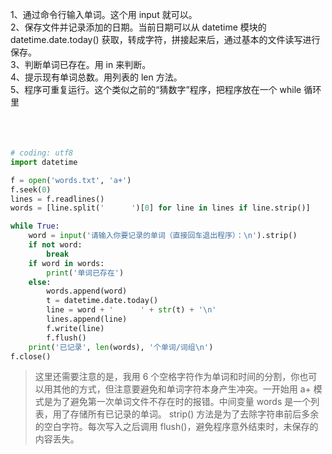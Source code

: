 1、通过命令行输入单词。这个用 input 就可以。
<br/>
2、保存文件并记录添加的日期。当前日期可以从 datetime 模块的 datetime.date.today() 获取，转成字符，拼接起来后，通过基本的文件读写进行保存。
<br/>
3、判断单词已存在。用 in 来判断。
<br/>
4、提示现有单词总数。用列表的 len 方法。
<br/>
5、程序可重复运行。这个类似之前的“猜数字”程序，把程序放在一个 while 循环里
<br/>
<br/>
<br/>
<br/>


```python
# coding: utf8
import datetime

f = open('words.txt', 'a+')
f.seek(0)
lines = f.readlines()
words = [line.split('      ')[0] for line in lines if line.strip()]

while True:
    word = input('请输入你要记录的单词（直接回车退出程序）：\n').strip()
    if not word:
        break
    if word in words:
        print('单词已存在')
    else:
        words.append(word)
        t = datetime.date.today()
        line = word + '      ' + str(t) + '\n'
        lines.append(line)
        f.write(line)
        f.flush()
    print('已记录', len(words), '个单词/词组\n')
f.close()
```



>  这里还需要注意的是，我用 6 个空格字符作为单词和时间的分割，你也可以用其他的方式，但注意要避免和单词字符本身产生冲突。一开始用 a+ 模式是为了避免第一次单词文件不存在时的报错。中间变量 words 是一个列表，用了存储所有已记录的单词。 strip() 方法是为了去除字符串前后多余的空白字符。每次写入之后调用 flush()，避免程序意外结束时，未保存的内容丢失。
